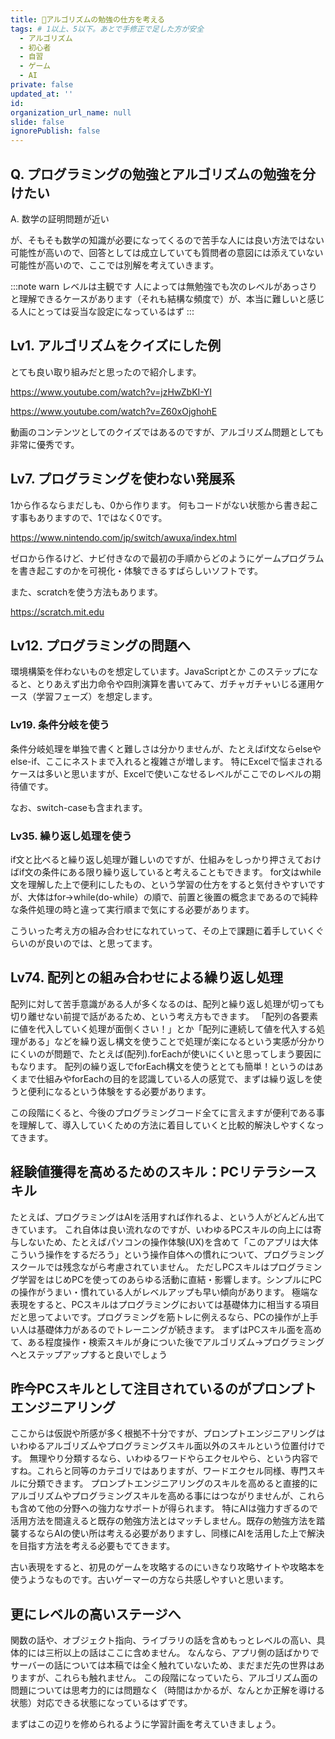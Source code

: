 ```yaml
---
title: 🔰アルゴリズムの勉強の仕方を考える
tags: # 1以上、5以下。あとで手修正で足した方が安全
  - アルゴリズム
  - 初心者
  - 自習
  - ゲーム
  - AI
private: false
updated_at: ''
id: 
organization_url_name: null
slide: false
ignorePublish: false
---
```


## Q. プログラミングの勉強とアルゴリズムの勉強を分けたい
A. 数学の証明問題が近い

が、そもそも数学の知識が必要になってくるので苦手な人には良い方法ではない可能性が高いので、回答としては成立していても質問者の意図には添えていない可能性が高いので、ここでは別解を考えていきます。

:::note warn
レベルは主観です
人によっては無勉強でも次のレベルがあっさりと理解できるケースがあります（それも結構な頻度で）が、本当に難しいと感じる人にとっては妥当な設定になっているはず
:::

## Lv1. アルゴリズムをクイズにした例
とても良い取り組みだと思ったので紹介します。

https://www.youtube.com/watch?v=jzHwZbKI-YI

https://www.youtube.com/watch?v=Z60xOjghohE

動画のコンテンツとしてのクイズではあるのですが、アルゴリズム問題としても非常に優秀です。

## Lv7. プログラミングを使わない発展系
1から作るならまだしも、0から作ります。
何もコードがない状態から書き起こす事もありますので、1ではなく0です。

https://www.nintendo.com/jp/switch/awuxa/index.html

ゼロから作るけど、ナビ付きなので最初の手順からどのようにゲームプログラムを書き起こすのかを可視化・体験できるすばらしいソフトです。

また、scratchを使う方法もあります。

https://scratch.mit.edu

## Lv12. プログラミングの問題へ
環境構築を伴わないものを想定しています。JavaScriptとか
このステップになると、とりあえず出力命令や四則演算を書いてみて、ガチャガチャいじる運用ケース（学習フェーズ）を想定します。

### Lv19. 条件分岐を使う
条件分岐処理を単独で書くと難しさは分かりませんが、たとえばif文ならelseやelse-if、ここにネストまで入れると複雑さが増します。
特にExcelで悩まされるケースは多いと思いますが、Excelで使いこなせるレベルがここでのレベルの期待値です。

なお、switch-caseも含まれます。

### Lv35. 繰り返し処理を使う
if文と比べると繰り返し処理が難しいのですが、仕組みをしっかり押さえておけばif文の条件にある限り繰り返していると考えることもできます。
for文はwhile文を理解した上で便利にしたもの、という学習の仕方をすると気付きやすいですが、大体はfor→while(do-while）の順で、前置と後置の概念まであるので純粋な条件処理の時と違って実行順まで気にする必要があります。

こういった考え方の組み合わせになれていって、その上で課題に着手していくぐらいのが良いのでは、と思ってます。

## Lv74. 配列との組み合わせによる繰り返し処理
配列に対して苦手意識がある人が多くなるのは、配列と繰り返し処理が切っても切り離せない前提で話があるため、という考え方もできます。
「配列の各要素に値を代入していく処理が面倒くさい！」とか「配列に連続して値を代入する処理がある」などを繰り返し構文を使うことで処理が楽になるという実感が分かりにくいのが問題で、たとえば(配列).forEachが使いにくいと思ってしまう要因にもなります。
配列の繰り返しでforEach構文を使うととても簡単！というのはあくまで仕組みやforEachの目的を認識している人の感覚で、まずは繰り返しを使うと便利になるという体験をする必要があります。

この段階にくると、今後のプログラミングコード全てに言えますが便利である事を理解して、導入していくための方法に着目していくと比較的解決しやすくなってきます。

## 経験値獲得を高めるためのスキル：PCリテラシースキル
たとえば、プログラミングはAIを活用すれば作れるよ、という人がどんどん出てきています。
これ自体は良い流れなのですが、いわゆるPCスキルの向上には寄与しないため、たとえばパソコンの操作体験(UX)を含めて「このアプリは大体こういう操作をするだろう」という操作自体への慣れについて、プログラミングスクールでは残念ながら考慮されていません。
ただしPCスキルはプログラミング学習をはじめPCを使ってのあらゆる活動に直結・影響します。シンプルにPCの操作がうまい・慣れている人がレベルアップも早い傾向があります。
極端な表現をすると、PCスキルはプログラミングにおいては基礎体力に相当する項目だと思ってよいです。プログラミングを筋トレに例えるなら、PCの操作が上手い人は基礎体力があるのでトレーニングが続きます。
まずはPCスキル面を高めて、ある程度操作・検索スキルが身についた後でアルゴリズム→プログラミングへとステップアップすると良いでしょう

## 昨今PCスキルとして注目されているのがプロンプトエンジニアリング
ここからは仮説や所感が多く根拠不十分ですが、プロンプトエンジニアリングはいわゆるアルゴリズムやプログラミングスキル面以外のスキルという位置付けです。
無理やり分類するなら、いわゆるワードやらエクセルやら、という内容ですね。これらと同等のカテゴリではありますが、ワードエクセル同様、専門スキルに分類できます。
プロンプトエンジニアリングのスキルを高めると直接的にアルゴリズムやプログラミングスキルを高める事にはつながりませんが、これらも含めて他の分野への強力なサポートが得られます。
特にAIは強力すぎるので活用方法を間違えると既存の勉強方法とはマッチしません。既存の勉強方法を踏襲するならAIの使い所は考える必要がありますし、同様にAIを活用した上で解決を目指す方法を考える必要もでてきます。

古い表現をすると、初見のゲームを攻略するのにいきなり攻略サイトや攻略本を使うようなものです。古いゲーマーの方なら共感しやすいと思います。

## 更にレベルの高いステージへ
関数の話や、オブジェクト指向、ライブラリの話を含めもっとレベルの高い、具体的には三桁以上の話はここに含めません。
なんなら、アプリ側の話ばかりでサーバーの話については本稿では全く触れていないため、まだまだ先の世界はありますが、これらも触れません。
この段階になっていたら、アルゴリズム面の問題については思考力的には問題なく（時間はかかるが、なんとか正解を導ける状態）対応できる状態になっているはずです。

まずはこの辺りを修められるように学習計画を考えていきましょう。
